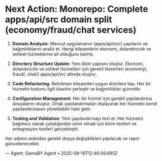 # Next Action: Monorepo: Complete apps/api/src domain split (economy/fraud/chat services)

1. **Domain Analysis**: Mevcut uygulamanın (apps/api/src) yapılarını ve bağımlılıklarını analiz et. Hangi bileşenlerin ekonomi, dolandırıcılık ve sohbet hizmetlerine ait olduğunu belirle.

2. **Directory Structure Update**: Yeni dizin yapısını oluştur. Ekonomi, dolandırıcılık ve sohbet hizmetleri için gerekli klasörleri (economy/, fraud/, chat/) apps/api/src altında oluştur.

3. **Code Refactoring**: Belirlenen bileşenleri uygun dizinlere taşı. Her bir hizmetin kodunu ilgili klasöre yerleştir ve bağımlılıkları güncelle.

4. **Configuration Management**: Her bir hizmet için gerekli yapılandırma dosyalarını oluştur. Ortak yapılandırmaları dışlayarak her hizmetin kendi yapılandırmasını yönetilebilir hale getir.

5. **Testing and Validation**: Yeni yapılandırmayı test et. Her hizmetin bağımsız olarak çalıştığından emin olmak için birim testleri ve entegrasyon testleri gerçekleştir. 

Her adımın ardından gerekli dosya değişiklikleri yapılacak ve rapor güncellenecektir.

— Agent: GameBY Agent • 2025-08-16T12:40:09.695Z
